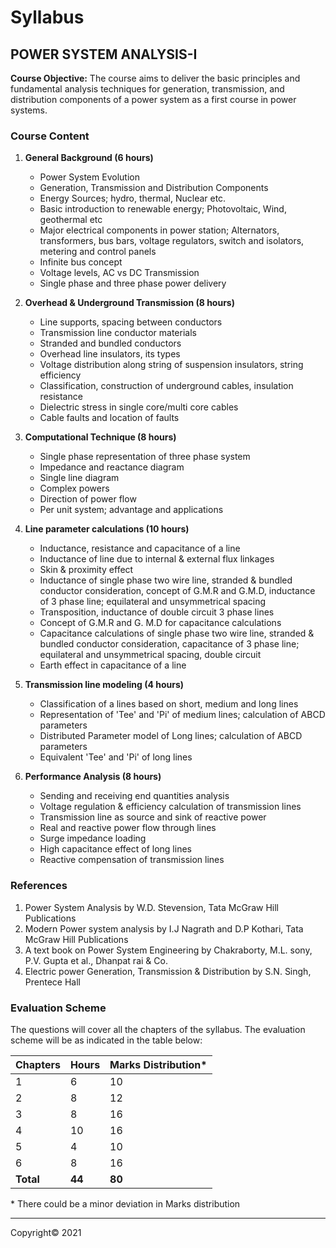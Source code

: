 # Syllabus

## **POWER SYSTEM ANALYSIS-I**

**Course Objective:**  The course aims to deliver the basic principles and fundamental analysis techniques for generation, transmission, and distribution components of a power system as a first course in power systems.

### **Course Content**

1. **General Background (6 hours)**
    - Power System Evolution
    - Generation, Transmission and Distribution Components
    - Energy Sources; hydro, thermal, Nuclear etc.
    - Basic introduction to renewable energy; Photovoltaic, Wind, geothermal etc
    - Major electrical components in power station; Alternators, transformers, bus bars, voltage regulators, switch and isolators, metering and control panels
    - Infinite bus concept
    - Voltage levels, AC vs DC Transmission
    - Single phase and three phase power delivery 

2. **Overhead & Underground Transmission (8 hours)**
    - Line supports, spacing between conductors
    - Transmission line conductor materials
    - Stranded and bundled conductors
    - Overhead line insulators, its types
    - Voltage distribution along string of suspension insulators, string efficiency
    - Classification, construction of underground cables, insulation resistance
    - Dielectric stress in single core/multi core cables
    - Cable faults and location of faults

3. **Computational Technique (8 hours)**
    - Single phase representation of three phase system
    - Impedance and reactance diagram
    - Single line diagram
    - Complex powers
    - Direction of power flow
    - Per unit system; advantage and applications

4. **Line parameter calculations (10 hours)**
    - Inductance, resistance and capacitance of a line
    - Inductance of line due to internal & external flux linkages
    - Skin & proximity effect
    - Inductance of single phase two wire line, stranded & bundled conductor consideration, concept of G.M.R and G.M.D, inductance of 3 phase line; equilateral and unsymmetrical spacing
    - Transposition, inductance of double circuit 3 phase lines
    - Concept of G.M.R and G. M.D for capacitance calculations
    - Capacitance calculations of single phase two wire line, stranded & bundled conductor consideration, capacitance of 3 phase line; equilateral and unsymmetrical spacing, double circuit
    - Earth effect in capacitance of a line

5. **Transmission line modeling (4 hours)**
    - Classification of a lines based on short, medium and long lines
    - Representation of 'Tee' and 'Pi' of medium lines; calculation of ABCD parameters
    - Distributed Parameter model of Long lines; calculation of ABCD parameters
    - Equivalent 'Tee' and 'Pi' of long lines

6. **Performance Analysis (8 hours)**
    - Sending and receiving end quantities analysis
    - Voltage regulation & efficiency calculation of transmission lines
    - Transmission line as source and sink of reactive power
    - Real and reactive power flow through lines
    - Surge impedance loading
    - High capacitance effect of long lines
    - Reactive compensation of transmission lines

### **References**

1. Power System Analysis by W.D. Stevension, Tata McGraw Hill Publications
2. Modern Power system analysis by I.J Nagrath and D.P Kothari, Tata McGraw Hill Publications
3. A text book on Power System Engineering by Chakraborty, M.L. sony, P.V. Gupta et al., Dhanpat rai & Co.
4. Electric power Generation, Transmission & Distribution by S.N. Singh, Prentece Hall

### **Evaluation Scheme**

The questions will cover all the chapters of the syllabus. The evaluation scheme will be as indicated in the table below:

| Chapters | Hours | Marks Distribution\* |
|---|---|---|
| 1 | 6 | 10 |
| 2 | 8 | 12 |
| 3 | 8 | 16 |
| 4 | 10 | 16 |
| 5 | 4 | 10 |
| 6 | 8 | 16 |
| **Total** | **44** | **80** |

\* There could be a minor deviation in Marks distribution

***

Copyright&copy; 2021
